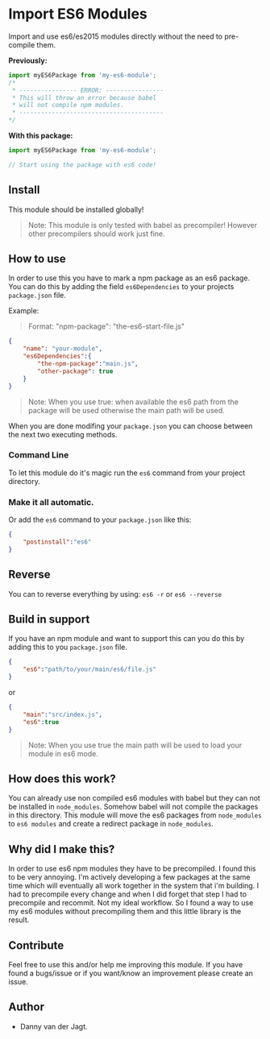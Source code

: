 # Import ES6 Modules
Import and use es6/es2015 modules directly without the need to pre-compile them.

**Previously:**
```js
import myES6Package from 'my-es6-module';
/* 
 * ---------------- ERROR: ----------------
 * This will throw an error because babel 
 * will not compile npm modules.
 * ----------------------------------------
*/
```

**With this package:**
```js
import myES6Package from 'my-es6-module';

// Start using the package with es6 code!
```

## Install
This module should be installed globally!   

> Note: This module is only tested with babel as precompiler! However other precompilers should work just fine.

## How to use
In order to use this you have to mark a npm package as an es6 package. You can do this by adding the field `es6Dependencies` to your projects `package.json` file.

Example:
> Format: "npm-package": "the-es6-start-file.js"

```json
{
    "name": "your-module",
    "es6Dependencies":{
        "the-npm-package":"main.js",
        "other-package": true
    }
}
```
> Note: When you use true: when available the es6 path from the package will be used otherwise the main path will be used.

When you are done modifing your `package.json` you can choose between the next two executing methods.

### Command Line
To let this module do it's magic run the `es6` command from your project directory.

### Make it all automatic.
Or add the `es6` command to your `package.json` like this:
```json
{
    "postinstall":"es6"
}
```

## Reverse
You can to reverse everything by using: `es6 -r` or `es6 --reverse`

## Build in support
If you have an npm module and want to support this can you do this by adding this to you `package.json` file.

```json
{
    "es6":"path/to/your/main/es6/file.js"
}
```

or 

```json
{
    "main":"src/index.js",
    "es6":true
}
```
> Note: When you use true the main path will be used to load your module in es6 mode.

## How does this work?
You can already use non compiled es6 modules with babel but they can not be installed in `node_modules`. Somehow babel will not compile the packages in this directory. This module will move the es6 packages from `node_modules` to `es6 modules` and create a redirect package in `node_modules`.

## Why did I make this?
In order to use es6 npm modules they have to be precompiled. I found this to be very annoying.  I'm actively developing a few packages at the same time which will eventually all work together in the system that i'm building. I had to precompile every change and when I did forget that step I had to precompile and recommit. Not my ideal workflow. So I found a way to use my es6 modules without precompiling them and this little library is the result.

## Contribute
Feel free to use this and/or help me improving this module. If you have found a bugs/issue or if you want/know an improvement please create an issue.

## Author
* Danny van der Jagt.
